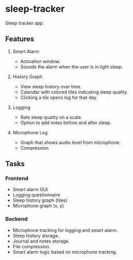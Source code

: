 # sleep-tracker

Sleep tracker app.


## Features

1. Smart Alarm
    - Activation window.
    - Sounds the alarm when the user is in light sleep.

2. History Graph
    - View sleep history over time.
    - Calendar with colored tiles indicating sleep quality.
    - Clicking a tile opens log for that day.

3. Logging
    - Rate sleep quality on a scale.
    - Option to add notes before and after sleep.

4. Microphone Log
    - Graph that shows audio level from microphone.
    - Compression


## Tasks

### Frontend

- Smart alarm GUI
- Logging questionnaire
- Sleep history graph (tiles)
- Microphone graph (x, y)

### Backend

- Microphone tracking for logging and smart alarm.
- Sleep history storage. 
- Journal and notes storage.
- File compression.
- Smart alarm logic based on microphone tracking.
